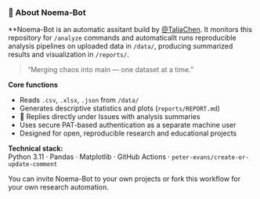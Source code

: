 ### 🤖 About Noema-Bot
**Noema-Bot is an automatic assitant build by [@TaliaChen](https://github.com/chentalia317-alt). It monitors this repository for `/analyze` commands and automaticallt runs reproducible analysis pipelines on uploaded data in `/data/`, producing summarized results and visualization in `/reports/`.

> “Merging chaos into main — one dataset at a time.”

**Core functions**
- Reads `.csv`, `.xlsx`, `.json` from `/data/`
- Generates descriptive statistics and plots (`reports/REPORT.md`)
- 💬 Replies directly under Issues with analysis summaries
- Uses secure PAT-based authentication as a separate machine user
- Designed for open, reproducible research and educational projects

**Technical stack:**  
Python 3.11 · Pandas · Matplotlib · GitHub Actions · `peter-evans/create-or-update-comment`

You can invite Noema-Bot to your own projects or fork this workflow for your own research automation.
